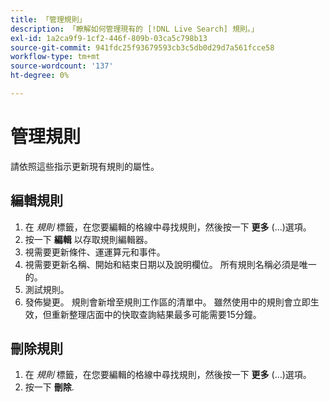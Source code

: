 ```yaml
---
title: 「管理規則」
description: 「瞭解如何管理現有的 [!DNL Live Search] 規則。」
exl-id: 1a2ca9f9-1cf2-446f-809b-03ca5c798b13
source-git-commit: 941fdc25f93679593cb3c5db0d29d7a561fcce58
workflow-type: tm+mt
source-wordcount: '137'
ht-degree: 0%

---
```


# 管理規則

請依照這些指示更新現有規則的屬性。

## 編輯規則

1. 在 *規則* 標籤，在您要編輯的格線中尋找規則，然後按一下 **更多** (...)選項。
1. 按一下 **編輯** 以存取規則編輯器。
1. 視需要更新條件、運運算元和事件。
1. 視需要更新名稱、開始和結束日期以及說明欄位。 所有規則名稱必須是唯一的。
1. 測試規則。
1. 發佈變更。
規則會新增至規則工作區的清單中。 雖然使用中的規則會立即生效，但重新整理店面中的快取查詢結果最多可能需要15分鐘。

## 刪除規則

1. 在 *規則* 標籤，在您要編輯的格線中尋找規則，然後按一下 **更多** (...)選項。
1. 按一下 **刪除**.
